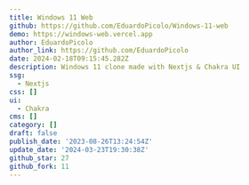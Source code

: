 ```yaml
---
title: Windows 11 Web
github: https://github.com/EduardoPicolo/Windows-11-web
demo: https://windows-web.vercel.app
author: EduardoPicolo
author_link: https://github.com/EduardoPicolo
date: 2024-02-18T09:15:45.282Z
description: Windows 11 clone made with Nextjs & Chakra UI
ssg:
  - Nextjs
css: []
ui:
  - Chakra
cms: []
category: []
draft: false
publish_date: '2023-08-26T13:24:54Z'
update_date: '2024-03-23T19:30:38Z'
github_star: 27
github_fork: 11
---
```

